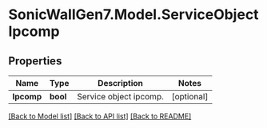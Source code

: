 # SonicWallGen7.Model.ServiceObjectIpcomp

## Properties

Name | Type | Description | Notes
------------ | ------------- | ------------- | -------------
**Ipcomp** | **bool** | Service object ipcomp. | [optional] 

[[Back to Model list]](../README.md#documentation-for-models) [[Back to API list]](../README.md#documentation-for-api-endpoints) [[Back to README]](../README.md)

